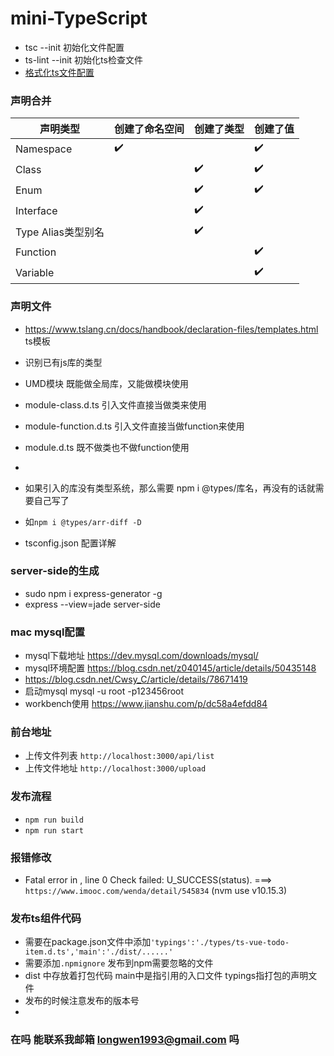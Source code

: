 # mini-TypeScript
- tsc --init 初始化文件配置
- ts-lint --init 初始化ts检查文件
- [格式化ts文件配置](https://juejin.im/post/5a791d566fb9a0634853400e)

### 声明合并
| 声明类型  | 创建了命名空间 | 创建了类型 | 创建了值 |
| ------------- | ------------- |------------- |------------- |
| Namespace  | ✔️  |   | ✔️ |
| Class  |   |✔️  | ✔️ |
| Enum  |    |✔️  | ✔️ |
| Interface  |   |  ✔️ |   |
| Type Alias类型别名  |  | ✔️ |  |
| Function  |  |  | ✔️ |
| Variable  |  |  | ✔️ |

### 声明文件
- https://www.tslang.cn/docs/handbook/declaration-files/templates.html ts模板
- 识别已有js库的类型
- UMD模块 既能做全局库，又能做模块使用
- module-class.d.ts 引入文件直接当做类来使用
- module-function.d.ts 引入文件直接当做function来使用
- module.d.ts 既不做类也不做function使用
- 

- 如果引入的库没有类型系统，那么需要 npm i @types/库名，再没有的话就需要自己写了
- 如` npm i @types/arr-diff -D `


- tsconfig.json 配置详解

### server-side的生成
- sudo npm i express-generator -g
- express --view=jade server-side

### mac mysql配置
- mysql下载地址 https://dev.mysql.com/downloads/mysql/
- mysql环境配置 https://blog.csdn.net/z040145/article/details/50435148
- https://blog.csdn.net/Cwsy_C/article/details/78671419
- 启动mysql mysql -u root -p123456root
- workbench使用 https://www.jianshu.com/p/dc58a4efdd84


### 前台地址
- 上传文件列表 `http://localhost:3000/api/list`
- 上传文件地址 `http://localhost:3000/upload`

### 发布流程
- `npm run build` 
- `npm run start`

### 报错修改
- Fatal error in , line 0 Check failed: U_SUCCESS(status). ===> `https://www.imooc.com/wenda/detail/545834` (nvm use v10.15.3)

### 发布ts组件代码
- 需要在package.json文件中添加`'typings':'./types/ts-vue-todo-item.d.ts','main':'./dist/......' `
- 需要添加`.npmignore` 发布到npm需要忽略的文件
- dist 中存放着打包代码 main中是指引用的入口文件 typings指打包的声明文件
- 发布的时候注意发布的版本号
- 
### 在吗 能联系我邮箱 longwen1993@gmail.com 吗
